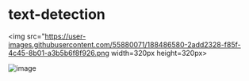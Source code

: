 # text-detection

<img src="https://user-images.githubusercontent.com/55880071/188486580-2add2328-f85f-4c45-8b01-a3b5b6f8f926.png width=320px height=320px>
          
![image](https://user-images.githubusercontent.com/55880071/188486615-a3d800b1-770e-41e8-82b2-82e396d3bb16.png)
